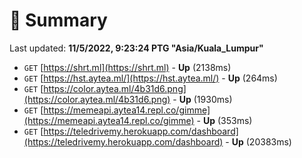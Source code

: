 # 📖 Summary
Last updated: **11/5/2022, 9:23:24 PTG "Asia/Kuala_Lumpur"**

- `GET` [https://shrt.ml](https://shrt.ml) - **Up** (2138ms)
- `GET` [https://hst.aytea.ml/](https://hst.aytea.ml/) - **Up** (264ms)
- `GET` [https://color.aytea.ml/4b31d6.png](https://color.aytea.ml/4b31d6.png) - **Up** (1930ms)
- `GET` [https://memeapi.aytea14.repl.co/gimme](https://memeapi.aytea14.repl.co/gimme) - **Up** (353ms)
- `GET` [https://teledrivemy.herokuapp.com/dashboard](https://teledrivemy.herokuapp.com/dashboard) - **Up** (20383ms)
